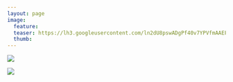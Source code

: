 ```yaml
---
layout: page
image:
  feature:
  teaser: https://lh3.googleusercontent.com/ln2dU8pswADgPf40v7YPVfmAAEFfMMWC02b47Nynx_g=w245
  thumb:
---
```


[![](https://lh3.googleusercontent.com/r2RQgcJ2wNp1Xw__yKlReHd-ehKEZiiKx2vd2sKmYOg=w800)](https://lh3.googleusercontent.com/r2RQgcJ2wNp1Xw__yKlReHd-ehKEZiiKx2vd2sKmYOg=s0)

[![](https://lh3.googleusercontent.com/LLd7mrT82vs3huGoMVQUacFdL_2aEYNuzCUrWcFWntk=w1800)](https://lh3.googleusercontent.com/LLd7mrT82vs3huGoMVQUacFdL_2aEYNuzCUrWcFWntk=s0)
